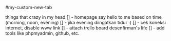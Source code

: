 #my-custom-new-tab


things that crazy in my head
[] - homepage say hello to me based on time (morning, noon, evening)
[] - jika evening diingatkan tidur :)
[] - cek koneksi internet, disable www link
[] - attach trello board desenfirman's life
[] - add tools like phpmyadmin, github, etc.